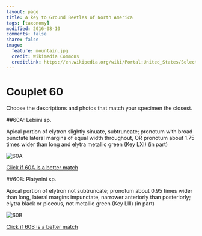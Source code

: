 ```yaml
---
layout: page
title: A key to Ground Beetles of North America
tags: [taxonomy]
modified: 2016-08-10
comments: false
share: false
image:
  feature: mountain.jpg
  credit: Wikimedia Commons
  creditlink: https://en.wikipedia.org/wiki/Portal:United_States/Selected_panorama#/media/File:Mount_Ellinor,_Mount_Washington_Panorama.jpg
---
```


# Couplet 60


Choose the descriptions and photos that match your specimen the closest. 

##60A: Lebiini sp. 

Apical portion of elytron slightly sinuate, subtruncate; pronotum with broad punctate lateral margins of equal width throughout, OR pronotum about 1.75 times wider than long and elytra metallic green (Key LXI) (in part)

![60A](//klevan.github.io/images/keyfigs/Key1_60_60A.png)

[Click if 60A is a better match](https://en.wikipedia.org/wiki/Lebiini)


##60B: Platynini sp. 

Apical portion of elytron not subtruncate; pronotum about 0.95 times wider than long, lateral margins impunctate, narrower anteriorly than posteriorly; elytra black or piceous, not metallic green (Key Llll) (in part)

![60B](//klevan.github.io/images/keyfigs/Key1_60_60B.png)

[Click if 60B is a better match](https://en.wikipedia.org/wiki/Platynini)

